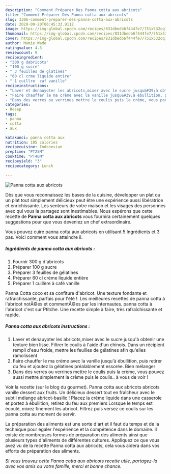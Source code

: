 ```yaml
---
description: "Comment Préparer Des Panna cotta aux abricots"
title: "Comment Préparer Des Panna cotta aux abricots"
slug: 3306-comment-preparer-des-panna-cotta-aux-abricots
date: 2020-09-20T06:45:33.911Z
image: https://img-global.cpcdn.com/recipes/831dbedb6f444fe7/751x532cq70/panna-cotta-aux-abricots-photo-principale-de-la-recette.jpg
thumbnail: https://img-global.cpcdn.com/recipes/831dbedb6f444fe7/751x532cq70/panna-cotta-aux-abricots-photo-principale-de-la-recette.jpg
cover: https://img-global.cpcdn.com/recipes/831dbedb6f444fe7/751x532cq70/panna-cotta-aux-abricots-photo-principale-de-la-recette.jpg
author: Mamie Wade
ratingvalue: 4.3
reviewcount: 9
recipeingredient:
- "300 g dabricots"
- "100 g sucre"
- " 3 feuilles de glatines"
- "60 cl crme liquide entire"
- " 1 cuillre  caf vanille"
recipeinstructions:
- "Laver et denauyoter les abricots,mixer avec le sucre jusqu&#39;à obtenir une texture bien lisse. Filtrer le coulis à l&#39;aide d&#39;un chinois. Dans un récipient rempli d&#39;eau froide, mettre les feuilles de gélatines afin qu&#39;elles ramolissent"
- "Faire chauffer le ma crème avec la vanille jusqu&#39;à ébullition, puis retirer du feu et ajoutez la gélatines préalablement essorée. Bien mélanger"
- "Dans des verres ou verrines mettre le coulis puis la crème, vous pouvez aussi mettre simplement la crème puis le coulis.. à vous de voir !"
categories:
- Resep
tags:
- panna
- cotta
- aux

katakunci: panna cotta aux 
nutrition: 105 calories
recipecuisine: Indonesian
preptime: "PT25M"
cooktime: "PT46M"
recipeyield: "3"
recipecategory: Lunch

---
```



![Panna cotta aux abricots](https://img-global.cpcdn.com/recipes/831dbedb6f444fe7/751x532cq70/panna-cotta-aux-abricots-photo-principale-de-la-recette.jpg)

Dès que vous reconnaissez les bases de la cuisine, développer un plat ou un plat tout simplement délicieux peut être une expérience aussi libératrice et enrichissante. Les senteurs de votre maison et les visages des personnes avec qui vous la partagez sont inestimables. Nous espérons que cette recette de <strong> Panna cotta aux abricots </strong> vous fournira certainement quelques suggestions pour que vous deveniez un chef extraordinaire.

<!--inarticleads1-->

Vous pouvez cuire panna cotta aux abricots en utilisant 5 Ingrédients et 3 pas. Voici comment vous atteindre il.

##### Ingrédients de panna cotta aux abricots :

1. Fournir 300 g d&#39;abricots
1. Préparer 100 g sucre
1. Préparer  3 feuilles de gélatines
1. Préparer 60 cl crème liquide entière
1. Préparer  1 cuillère à café vanille


Panna Cotta coco et sa confiture d&#39;abricot. Une texture fondante et rafraichissante, parfais pour l&#39;été !. Les meilleures recettes de panna cotta à l&#39;abricot notÃ©es et commentÃ©es par les internautes. panna cotta à l&#39;abricot c&#39;est sur Ptitche. Une recette simple à faire, très rafraîchissante et rapide. 

<!--inarticleads2-->

##### Panna cotta aux abricots instructions :

1. Laver et denauyoter les abricots,mixer avec le sucre jusqu&#39;à obtenir une texture bien lisse. Filtrer le coulis à l&#39;aide d&#39;un chinois. Dans un récipient rempli d&#39;eau froide, mettre les feuilles de gélatines afin qu&#39;elles ramolissent
1. Faire chauffer le ma crème avec la vanille jusqu&#39;à ébullition, puis retirer du feu et ajoutez la gélatines préalablement essorée. Bien mélanger
1. Dans des verres ou verrines mettre le coulis puis la crème, vous pouvez aussi mettre simplement la crème puis le coulis.. à vous de voir !


Voir la recette (sur le blog du gourmet). Panna cotta aux abricots abricots vanille dessert aux fruits. Un délicieux dessert tout en fraîcheur avec le subtil mélange abricot-basilic ! Placez la crème liquide dans une casserole et portez à ébullition, retirez du feu aux premiers Lorsque le temps est écoulé, mixez finement les abricot. Filtrez puis versez ce coulis sur les panna cotta au moment de servir. 

<!--inarticleads1-->

<p>
La préparation des aliments est une sorte d'art et il faut du temps et de la technique pour égaler l'expérience et la compétence dans le domaine. Il existe de nombreuses formes de préparation des aliments ainsi que plusieurs types d'aliments de différentes cultures. Appliquez ce que vous avez vu de la recette Panna cotta aux abricots, cela vous aidera dans vos efforts de préparation des aliments.
</p>

<p>
<i>Si vous trouvez cette Panna cotta aux abricots recette utile, partagez-la avec vos amis ou votre famille, merci et bonne chance.</i>
</p>
